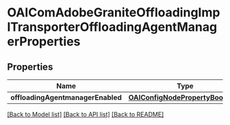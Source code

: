 # OAIComAdobeGraniteOffloadingImplTransporterOffloadingAgentManagerProperties

## Properties
Name | Type | Description | Notes
------------ | ------------- | ------------- | -------------
**offloadingAgentmanagerEnabled** | [**OAIConfigNodePropertyBoolean***](OAIConfigNodePropertyBoolean.md) |  | [optional] 

[[Back to Model list]](../README.md#documentation-for-models) [[Back to API list]](../README.md#documentation-for-api-endpoints) [[Back to README]](../README.md)


